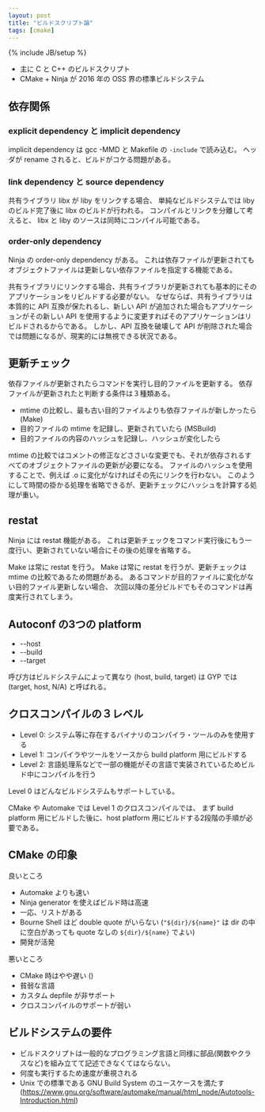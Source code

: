 ```yaml
---
layout: post
title: "ビルドスクリプト論"
tags: [cmake]
---
```

{% include JB/setup %}

* 主に C と C++ のビルドスクリプト
* CMake + Ninja が 2016 年の OSS 界の標準ビルドシステム

## 依存関係

### explicit dependency と implicit dependency

implicit dependency は gcc -MMD と Makefile の `-include` で読み込む。
ヘッダが rename されると、ビルドがコケる問題がある。

### link dependency と source dependency

共有ライブラリ libx が liby をリンクする場合、
単純なビルドシステムでは liby のビルド完了後に libx のビルドが行われる。
コンパイルとリンクを分離して考えると、
libx と liby のソースは同時にコンパイル可能である。

### order-only dependency

Ninja の order-only dependency がある。
これは依存ファイルが更新されてもオブジェクトファイルは更新しない依存ファイルを指定する機能である。

共有ライブラリにリンクする場合、共有ライブラリが更新されても基本的にそのアプリケーションをリビルドする必要がない。
なぜならば、共有ライブラリは本質的に API 互換が保たれるし、新しい API が追加された場合もアプリケーションがその新しい API を使用するように変更すればそのアプリケーションはリビルドされるからである。
しかし、API 互換を破壊して API が削除された場合では問題になるが、現実的には無視できる状況である。

## 更新チェック

依存ファイルが更新されたらコマンドを実行し目的ファイルを更新する。
依存ファイルが更新されたと判断する条件は３種類ある。

* mtime の比較し、最も古い目的ファイルよりも依存ファイルが新しかったら (Make)
* 目的ファイルの mtime を記録し、更新されていたら (MSBuild)
* 目的ファイルの内容のハッシュを記録し、ハッシュが変化したら

mtime の比較ではコメントの修正などささいな変更でも、それが依存されるすべてのオブジェクトファイルの更新が必要になる。
ファイルのハッシュを使用することで、例えば .o に変化がなければその先にリンクを行わない。
このようにして時間の掛かる処理を省略できるが、更新チェックにハッシュを計算する処理が重い。

## restat

Ninja には restat 機能がある。
これは更新チェックをコマンド実行後にもう一度行い、更新されていない場合にその後の処理を省略する。

Make は常に restat を行う。
Make は常に restat を行うが、更新チェックは mtime の比較であるため問題がある。
あるコマンドが目的ファイルに変化がない目的ファイル更新しない場合、
次回以降の差分ビルドでもそのコマンドは再度実行されてしまう。


## Autoconf の3つの platform

* --host
* --build
* --target

呼び方はビルドシステムによって異なり (host, build, target) は GYP では (target, host, N/A) と呼ばれる。


## クロスコンパイルの３レベル

* Level 0: システム等に存在するバイナリのコンパイラ・ツールのみを使用する
* Level 1: コンパイラやツールをソースから build platform 用にビルドする
* Level 2: 言語処理系などで一部の機能がその言語で実装されているためビルド中にコンパイルを行う

Level 0 はどんなビルドシステムもサポートしている。

CMake や Automake では Level 1 のクロスコンパイルでは、
まず build platform 用にビルドした後に、host platform 用にビルドする2段階の手順が必要である。


## CMake の印象

良いところ

* Automake よりも速い
* Ninja generator を使えばビルド時は高速
* 一応、リストがある
* Bourne Shell ほど double quote がいらない (`"${dir}/${name}"` は dir の中に空白があっても quote なしの `${dir}/${name}` でよい)
* 開発が活発

悪いところ

* CMake 時はやや遅い ()
* 貧弱な言語
* カスタム depfile が非サポート
* クロスコンパイルのサポートが弱い

## ビルドシステムの要件

* ビルドスクリプトは一般的なプログラミング言語と同様に部品(関数やクラスなど)を組み立てて記述できなくてはならない。
* 何度も実行するため速度が重視される
* Unix での標準である GNU Build System のユースケースを満たす (https://www.gnu.org/software/automake/manual/html_node/Autotools-Introduction.html)
